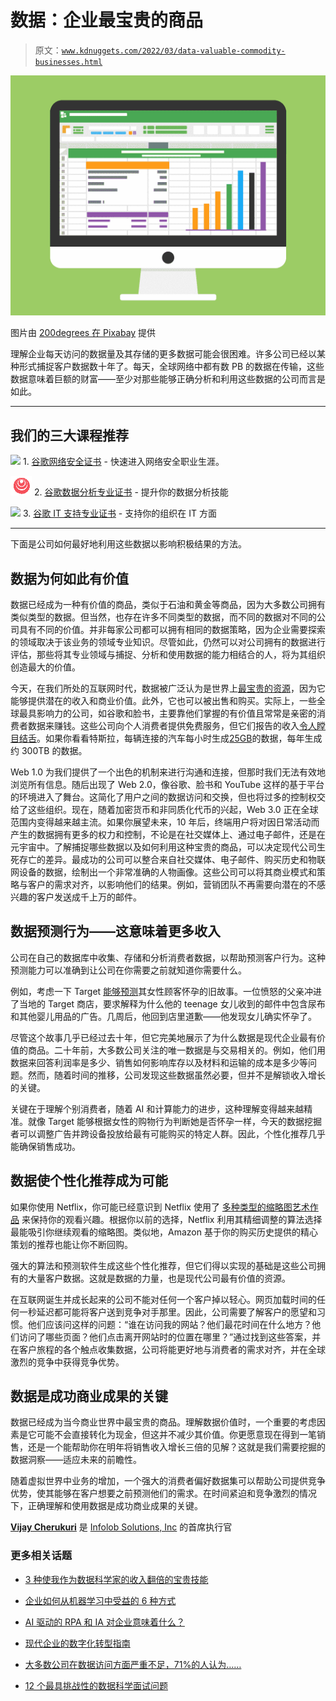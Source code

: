 # 数据：企业最宝贵的商品

> 原文：[`www.kdnuggets.com/2022/03/data-valuable-commodity-businesses.html`](https://www.kdnuggets.com/2022/03/data-valuable-commodity-businesses.html)

![数据：企业最宝贵的商品](img/1ac92522fcd505da3e7369046230c0d1.png)

图片由 [200degrees 在 Pixabay](https://pixabay.com/users/200degrees-2051452/) 提供

理解企业每天访问的数据量及其存储的更多数据可能会很困难。许多公司已经以某种形式捕捉客户数据数十年了。每天，全球网络中都有数 PB 的数据在传输，这些数据意味着巨额的财富——至少对那些能够正确分析和利用这些数据的公司而言是如此。

* * *

## 我们的三大课程推荐

![](img/0244c01ba9267c002ef39d4907e0b8fb.png) 1\. [谷歌网络安全证书](https://www.kdnuggets.com/google-cybersecurity) - 快速进入网络安全职业生涯。

![](img/e225c49c3c91745821c8c0368bf04711.png) 2\. [谷歌数据分析专业证书](https://www.kdnuggets.com/google-data-analytics) - 提升你的数据分析技能

![](img/0244c01ba9267c002ef39d4907e0b8fb.png) 3\. [谷歌 IT 支持专业证书](https://www.kdnuggets.com/google-itsupport) - 支持你的组织在 IT 方面

* * *

下面是公司如何最好地利用这些数据以影响积极结果的方法。

## 数据为何如此有价值

数据已经成为一种有价值的商品，类似于石油和黄金等商品，因为大多数公司拥有类似类型的数据。但当然，也存在许多不同类型的数据，而不同的数据对不同的公司具有不同的价值。并非每家公司都可以拥有相同的数据策略，因为企业需要探索的领域取决于该业务的领域专业知识。尽管如此，仍然可以对公司拥有的数据进行评估，那些将其专业领域与捕捉、分析和使用数据的能力相结合的人，将为其组织创造最大的价值。

今天，在我们所处的互联网时代，数据被广泛认为是世界上[最宝贵的资源](https://roboticsandautomationnews.com/2021/07/22/how-has-data-become-the-worlds-most-valuable-commodity/44267/)，因为它能够提供潜在的收入和商业价值。此外，它也可以被出售和购买。实际上，一些全球最具影响力的公司，如谷歌和脸书，主要靠他们掌握的有价值且常常是亲密的消费者数据来赚钱。这些公司向个人消费者提供免费服务，但它们报告的收入[令人瞠目结舌](https://www.cnbc.com/2021/04/27/microsoft-linkedin-topped-3-billion-in-ad-revenue-in-last-year.html)。如果你看看特斯拉，每辆连接的汽车每小时生成[25GB](https://www.tuxera.com/blog/autonomous-cars-300-tb-of-data-per-year/)的数据，每年生成约 300TB 的数据。

Web 1.0 为我们提供了一个出色的机制来进行沟通和连接，但那时我们无法有效地浏览所有信息。随后出现了 Web 2.0，像谷歌、脸书和 YouTube 这样的基于平台的环境进入了舞台。这简化了用户之间的数据访问和交换，但也将过多的控制权交给了这些组织。现在，随着加密货币和非同质化代币的兴起，Web 3.0 正在全球范围内变得越来越主流。如果你展望未来，10 年后，终端用户将对因日常活动而产生的数据拥有更多的权力和控制，不论是在社交媒体上、通过电子邮件，还是在元宇宙中。了解捕捉哪些数据以及如何利用这种宝贵的商品，可以决定现代公司生死存亡的差异。最成功的公司可以整合来自社交媒体、电子邮件、购买历史和物联网设备的数据，绘制出一个非常准确的人物画像。这些公司可以将其商业模式和策略与客户的需求对齐，以影响他们的结果。例如，营销团队不再需要向潜在的不感兴趣的客户发送成千上万的邮件。

## 数据预测行为——这意味着更多收入

公司在自己的数据库中收集、存储和分析消费者数据，以帮助预测客户行为。这种预测能力可以准确到让公司在你需要之前就知道你需要什么。

例如，考虑一下 Target [能够预测](https://www.forbes.com/sites/kashmirhill/2012/02/16/how-target-figured-out-a-teen-girl-was-pregnant-before-her-father-did/?sh=276773e66668)其女性顾客怀孕的旧故事。一位愤怒的父亲冲进了当地的 Target 商店，要求解释为什么他的 teenage 女儿收到的邮件中包含尿布和其他婴儿用品的广告。几周后，他回到店里道歉——他发现女儿确实怀孕了。

尽管这个故事几乎已经过去十年，但它完美地展示了为什么数据是现代企业最有价值的商品。二十年前，大多数公司关注的唯一数据是与交易相关的。例如，他们用数据来回答利润率是多少、销售如何影响库存以及材料和运输的成本是多少等问题。然而，随着时间的推移，公司发现这些数据虽然必要，但并不是解锁收入增长的关键。

关键在于理解个别消费者，随着 AI 和计算能力的进步，这种理解变得越来越精准。就像 Target 能够根据女性的购物行为判断她是否怀孕一样，今天的数据挖掘者可以调整广告并跨设备投放给最有可能购买的特定人群。因此，个性化推荐几乎能确保销售成功。

## 数据使个性化推荐成为可能

如果你使用 Netflix，你可能已经意识到 Netflix 使用了 [多种类型的缩略图艺术作品](https://www.2oceansvibe.com/2021/10/07/how-netflix-personalises-your-thumbnail-artwork-to-keep-you-watching/#:~:text=For%20an%20original%20Netflix%20series,looks%20at%20your%20viewing%20habits.) 来保持你的观看兴趣。根据你以前的选择，Netflix 利用其精细调整的算法选择最能吸引你继续观看的缩略图。类似地，Amazon 基于你的购买历史提供的精心策划的推荐也能让你不断回购。

强大的算法和预测软件生成这些个性化推荐，但它们得以实现的基础是这些公司拥有的大量客户数据。这就是数据的力量，也是现代公司最有价值的资源。

在互联网诞生并成长起来的公司不能对任何一个客户掉以轻心。网页加载时间的任何一秒延迟都可能将客户送到竞争对手那里。因此，公司需要了解客户的愿望和习惯。他们应该问这样的问题：“谁在访问我的网站？他们最花时间在什么地方？他们访问了哪些页面？他们点击离开网站时的位置在哪里？”通过找到这些答案，并在客户旅程的各个触点收集数据，公司将能更好地与消费者的需求对齐，并在全球激烈的竞争中获得竞争优势。

## 数据是成功商业成果的关键

数据已经成为当今商业世界中最宝贵的商品。理解数据价值时，一个重要的考虑因素是它可能不会直接转化为现金，但这并不减少其价值。你更愿意现在得到一笔销售，还是一个能帮助你在明年将销售收入增长三倍的见解？这就是我们需要挖掘的数据洞察——适应未来的前瞻性。

随着虚拟世界中业务的增加，一个强大的消费者偏好数据集可以帮助公司提供竞争优势，使其能够在客户想要之前预测他们的需求。在时间紧迫和竞争激烈的情况下，正确理解和使用数据是成功商业成果的关键。

**[Vijay Cherukuri](https://www.linkedin.com/in/vijaycherukuri/)** 是 [Infolob Solutions, Inc](https://www.infolob.com/) 的首席执行官

### 更多相关话题

+   [3 种使我作为数据科学家的收入翻倍的宝贵技能](https://www.kdnuggets.com/2022/10/3-valuable-skills-doubled-income-data-scientist.html)

+   [企业如何从机器学习中受益的 6 种方式](https://www.kdnuggets.com/2022/08/6-ways-businesses-benefit-machine-learning.html)

+   [AI 驱动的 RPA 和 IA 对企业意味着什么？](https://www.kdnuggets.com/2022/12/aipowered-rpa-ia-mean-businesses.html)

+   [现代企业的数字化转型指南](https://www.kdnuggets.com/digital-transformation-playbook-for-modern-businesses)

+   [大多数公司在数据访问方面严重不足，71%的人认为……](https://www.kdnuggets.com/2023/07/mostly-data-access-severely-lacking-synthetic-data-help.html)

+   [12 个最具挑战性的数据科学面试问题](https://www.kdnuggets.com/2022/07/12-challenging-data-science-interview-questions.html)
